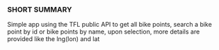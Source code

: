 ### SHORT SUMMARY

Simple app using the TFL public API to get all bike points, search a bike point by id or bike points by name, upon selection, more details are provided like the lng(lon) and lat
